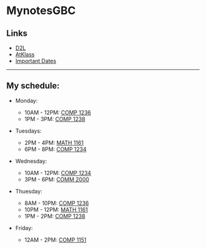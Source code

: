 # MynotesGBC
## Links
- [D2L](https://learn.georgebrown.ca)
- [AtKlass](https://app.atklass.com)
- [Important Dates](https://www.georgebrown.ca/current-students/important-dates?term=27246&category=131)

---
## My schedule:
- Monday:
    - 10AM - 12PM: [COMP 1236](https://learn.georgebrown.ca/d2l/home/337951)
    - 1PM - 3PM:   [COMP 1238](https://learn.georgebrown.ca/d2l/home/334969)


- Tuesdays:
    - 2PM - 4PM: [MATH 1161](https://learn.georgebrown.ca/d2l/home/319780)
    - 6PM - 8PM: [COMP 1234](https://learn.georgebrown.ca/d2l/home/342908)


- Wednesday:
    - 10AM - 12PM:  [COMP 1234](https://learn.georgebrown.ca/d2l/home/342908)
    - 3PM - 6PM:    [COMM 2000](https://learn.georgebrown.ca/d2l/home/324964)

- Thuesday:
    - 8AM - 10PM:   [COMP 1236](https://learn.georgebrown.ca/d2l/home/337951)
    - 10PM - 12PM:  [MATH 1161](https://learn.georgebrown.ca/d2l/home/319780)
    - 1PM - 2PM:    [COMP 1238](https://learn.georgebrown.ca/d2l/home/334969)

- Friday:
    - 12AM - 2PM:   [COMP 1151](https://learn.georgebrown.ca/d2l/home/335096)
   
